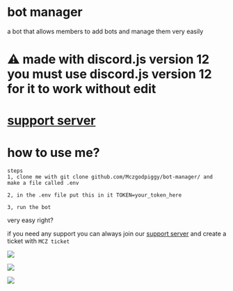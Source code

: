 # **bot manager**
a bot that allows members to add bots and manage them very easily
# **⚠️ made with discord.js version 12 you must use discord.js version 12 for it to work without edit**
# [support server](https://mczgodpiggyio.addbot.repl.co/dc)
# how to use me?
```
steps
1, clone me with git clone github.com/Mczgodpiggy/bot-manager/ and make a file called .env

2, in the .env file put this in it TOKEN=your_token_here

3, run the bot
```
very easy right?

if you need any support you can always join our [support server](https://mczgodpiggyio.addbot.repl.co/dc) and create a ticket with `MCZ ticket`


[<img src="https://user-images.githubusercontent.com/63181866/147092523-daf0567f-8b25-4684-9e1f-1f4c4784ddba.png">](http://dsc.gg/bot-manager)

[<img src="https://user-images.githubusercontent.com/63181866/147093393-99247c1a-0636-4077-8c0d-71d01bf84136.png">]("https://top.gg/bot/804651902896963584")

[<img src="https://user-images.githubusercontent.com/63181866/147093393-99247c1a-0636-4077-8c0d-71d01bf84136.png">]("https://discordz.xyz/bot/804651902896963584")
